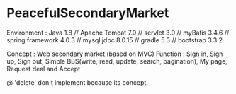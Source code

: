 # PeacefulSecondaryMarket

Environment : Java 1.8 // Apache Tomcat 7.0 // servlet 3.0 
            // myBatis 3.4.6  // spring framework 4.0.3 // mysql jdbc 8.0.15 // gradle 5.3
            // bootstrap 3.3.2

Concept : Web secondary market (based on MVC)
Function : Sign in, Sign up, Sign out, Simple BBS(write, read, update, search, pagination), My page, Request deal and Accept

@ 'delete' don't implement because its concept.
